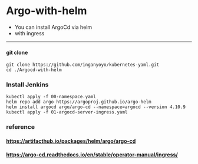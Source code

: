# Argo-with-helm

- You can install ArgoCd via helm
- with ingress

---

#### git clone

```
git clone https://github.com/inganyoyo/kubernetes-yaml.git
cd ./Argocd-with-helm
```

### Install Jenkins

```
kubectl apply -f 00-namespace.yaml
helm repo add argo https://argoproj.github.io/argo-helm
helm install argocd argo/argo-cd --namespace=argocd --version 4.10.9
kubectl apply -f 01-argocd-server-ingress.yaml
```

### reference
#### https://artifacthub.io/packages/helm/argo/argo-cd
#### https://argo-cd.readthedocs.io/en/stable/operator-manual/ingress/